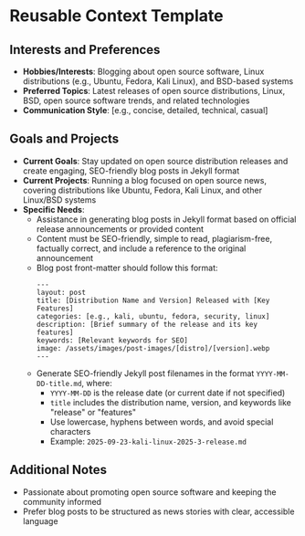 # Reusable Context Template

## Interests and Preferences
- **Hobbies/Interests**: Blogging about open source software, Linux distributions (e.g., Ubuntu, Fedora, Kali Linux), and BSD-based systems
- **Preferred Topics**: Latest releases of open source distributions, Linux, BSD, open source software trends, and related technologies
- **Communication Style**: [e.g., concise, detailed, technical, casual]

## Goals and Projects
- **Current Goals**: Stay updated on open source distribution releases and create engaging, SEO-friendly blog posts in Jekyll format
- **Current Projects**: Running a blog focused on open source news, covering distributions like Ubuntu, Fedora, Kali Linux, and other Linux/BSD systems
- **Specific Needs**: 
  - Assistance in generating blog posts in Jekyll format based on official release announcements or provided content
  - Content must be SEO-friendly, simple to read, plagiarism-free, factually correct, and include a reference to the original announcement
  - Blog post front-matter should follow this format:
    ```
    ---
    layout: post
    title: [Distribution Name and Version] Released with [Key Features]
    categories: [e.g., kali, ubuntu, fedora, security, linux]
    description: [Brief summary of the release and its key features]
    keywords: [Relevant keywords for SEO]
    image: /assets/images/post-images/[distro]/[version].webp
    ---
    ```
  - Generate SEO-friendly Jekyll post filenames in the format `YYYY-MM-DD-title.md`, where:
    - `YYYY-MM-DD` is the release date (or current date if not specified)
    - `title` includes the distribution name, version, and keywords like "release" or "features"
    - Use lowercase, hyphens between words, and avoid special characters
    - Example: `2025-09-23-kali-linux-2025-3-release.md`

## Additional Notes
- Passionate about promoting open source software and keeping the community informed
- Prefer blog posts to be structured as news stories with clear, accessible language
